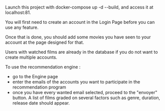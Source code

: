 Launch this project with docker-compose up -d --build, and access it at localhost:81.

You will first need to create an account in the Login Page before you can use any feature.

Once that is done, you should add some movies you have seen to your account at the page designed for that.

Users with watched films are already in the database if you do not want to create multiple accounts.

To use the recommendation engine :
- go to the Engine page
- enter the emails of the accounts you want to participate in the recommendation program
- once you have every wanted email selected, proceed to the "envoyer" button.
A list of films graded on several factors such as genre, duration, release date should appear.
